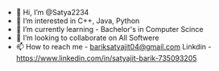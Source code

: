 - 👋 Hi, I’m @Satya2234
- 👀 I’m interested in C++, Java, Python
- 🌱 I’m currently learning - Bachelor's in Computer Scince 
- 💞️ I’m looking to collaborate on All Softwere
- 📫 How to reach me - bariksatyajit04@gmail.com
              Linkdin -https://www.linkedin.com/in/satyajit-barik-735093205
<!---
Satya2234/Satya2234 is a ✨ special ✨ repository because its `README.md` (this file) appears on your GitHub profile.
You can click the Preview link to take a look at your changes.
--->

